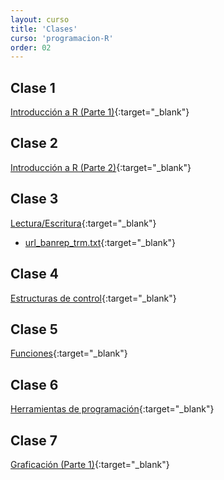 ```yaml
---
layout: curso
title: 'Clases'
curso: 'programacion-R'
order: 02
---
```


## Clase 1
[Introducción a R (Parte 1)](./slides/01_Intro_1.html){:target="_blank"}

## Clase 2
[Introducción a R (Parte 2)](./slides/01_Intro_2.html){:target="_blank"}

## Clase 3
[Lectura/Escritura](./slides/02_Lectura_Escritura.html){:target="_blank"}

- [url_banrep_trm.txt](./slides/url_banrep_trm.txt){:target="_blank"}

## Clase 4
[Estructuras de control](./slides/04_Estructuras_de_control.html){:target="_blank"}

## Clase 5
[Funciones](./slides/05_Funciones.html){:target="_blank"}

## Clase 6
[Herramientas de programación](./slides/07-Herramientas-programacion.html){:target="_blank"}

## Clase 7
[Graficación (Parte 1)](./slides/09_Graficacion_I.html){:target="_blank"}


